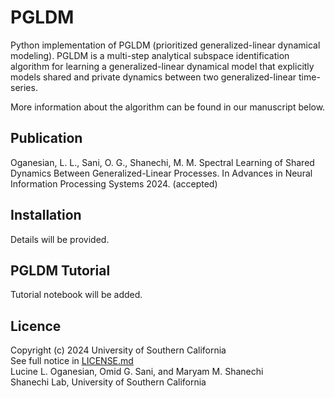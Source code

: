 # PGLDM
Python implementation of PGLDM (prioritized generalized-linear dynamical modeling). PGLDM is a multi-step analytical subspace identification algorithm for learning a generalized-linear dynamical model that explicitly models shared and private dynamics between two generalized-linear time-series.

More information about the algorithm can be found in our manuscript below.

## Publication
Oganesian, L. L., Sani, O. G., Shanechi, M. M. Spectral Learning of Shared Dynamics Between Generalized-Linear Processes. In Advances in Neural Information Processing Systems 2024. (accepted)

## Installation 
Details will be provided.

## PGLDM Tutorial
Tutorial notebook will be added.

## Licence
Copyright (c) 2024 University of Southern California  <br />
See full notice in [LICENSE.md](LICENSE.md)  <br />
Lucine L. Oganesian, Omid G. Sani, and Maryam M. Shanechi  <br />
Shanechi Lab, University of Southern California





